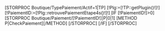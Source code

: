 [STORPROC Boutique/TypePaiement/Actif=1|TP]
	[!Plg:=[!TP::getPlugin()!]!]
	[!PaiementID:=[!Plg::retrouvePaiementEtape4s()!]!]
	[IF [!PaiementID!]>0]
		[STORPROC Boutique/Paiement/[!PaiementID!]|P|0|1]
			[METHOD P|CheckPaiement][/METHOD]
		[/STORPROC]
	[/IF]
[/STORPROC]